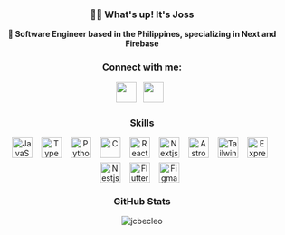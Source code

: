  **<h3 align="center">👋🏼 What's up! It's Joss</h3>**

**<p align="center">🚀 Software Engineer based in the Philippines, specializing in Next and Firebase</p>**

**<h3 align="center">Connect with me:</h3>** 
<p align="center"><a href="https://www.linkedin.com/in/jcbecleo" target="_blank"><img src="https://img.shields.io/badge/LinkedIn-0077B5?style=flat-square&logo=linkedin&logoColor=white" height="36" style="margin-right: 8px"></a> <a href="https://github.com/jcbecleo" target="_blank"><img src="https://img.shields.io/badge/GitHub-100000?style=flat-square&logo=github&logoColor=white" height="36" style="margin-right: 8px"></a></p>

 **<h3 align="center">Skills</h3>**

<div align="center" style="display: flex; flex-wrap: wrap; gap: 8px; justify-content: center;"><img src="https://skillicons.dev/icons?i=javascript" height="36" alt="JavaScript" style="margin-right: 8px"> <img src="https://skillicons.dev/icons?i=typescript" height="36" alt="TypeScript" style="margin-right: 8px"> <img src="https://skillicons.dev/icons?i=python" height="36" alt="Python" style="margin-right: 8px"> <img src="https://skillicons.dev/icons?i=c" height="36" alt="C" style="margin-right: 8px"> <img src="https://skillicons.dev/icons?i=react" height="36" alt="React" style="margin-right: 8px"> <img src="https://skillicons.dev/icons?i=nextjs" height="36" alt="Nextjs" style="margin-right: 8px"> <img src="https://skillicons.dev/icons?i=astro" height="36" alt="Astro" style="margin-right: 8px"> <img src="https://skillicons.dev/icons?i=tailwind" height="36" alt="Tailwind CSS" style="margin-right: 8px"> <img src="https://skillicons.dev/icons?i=express" height="36" alt="Express" style="margin-right: 8px"> <img src="https://skillicons.dev/icons?i=nestjs" height="36" alt="Nestjs" style="margin-right: 8px"> <img src="https://skillicons.dev/icons?i=flutter" height="36" alt="Flutter" style="margin-right: 8px"> <img src="https://skillicons.dev/icons?i=figma" height="36" alt="Figma" style="margin-right: 8px"></div>

 **<h3 align="center">GitHub Stats</h3>**

<div align="center">
<p><img align="center" src="https://github-readme-streak-stats.herokuapp.com/?user=jcbecleo&layout=compact&theme=chartreuse-dark" alt="jcbecleo" /></p>
</div>

